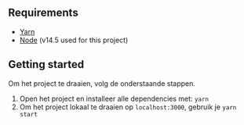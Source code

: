 ## Requirements
-   [Yarn](https://classic.yarnpkg.com/en/docs/install/)
-   [Node](https://nodejs.org/en/download/) (v14.5 used for this project)


## Getting started
Om het project te draaien, volg de onderstaande stappen.

1. Open het project en installeer alle dependencies met: `yarn`
2. Om het project lokaal te draaien op `localhost:3000`, gebruik je `yarn start`
